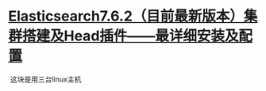 # [Elasticsearch7.6.2（目前最新版本）集群搭建及Head插件——最详细安装及配置](https://blog.csdn.net/D_Janrry/article/details/105461236)

​	这块是用三台linux主机